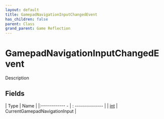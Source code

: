```yaml
---
layout: default
title: GamepadNavigationInputChangedEvent
has_children: false
parent: Class
grand_parent: Game Reflection
---
```

# GamepadNavigationInputChangedEvent
Description 

## Fields
| Type | Name |
|:------------ - | : -------------- |
| [int](game-reflection/enums/int.md) | CurrentGamepadNavigationInput |
